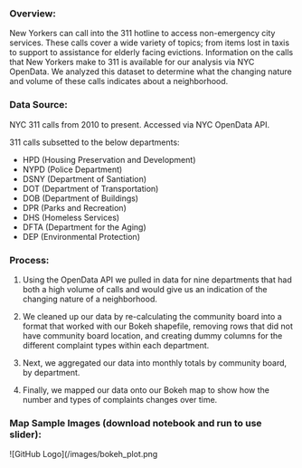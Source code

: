 ### Overview:

New Yorkers can call into the 311 hotline to access non-emergency city services.  These calls cover a wide variety of topics; from items lost in taxis to support to assistance for elderly facing evictions.  Information on the calls that New Yorkers make to 311 is available for our analysis via NYC OpenData.  We analyzed this dataset to determine what the changing nature and volume of these calls indicates about a neighborhood.

### Data Source:

NYC 311 calls from 2010 to present.  Accessed via NYC OpenData API.

311 calls subsetted to the below departments:

* 	HPD (Housing Preservation and Development)<br/>
* 	NYPD (Police Department)<br/>
* 	DSNY (Department of Santiation)<br/>
* 	DOT (Department of Transportation)<br/>
* 	DOB (Department of Buildings)<br/>
* 	DPR (Parks and Recreation)<br/>
* 	DHS (Homeless Services)<br/>
* 	DFTA (Department for the Aging)<br/>
* 	DEP (Environmental Protection)<br/>

### Process:
1.	Using the OpenData API we pulled in data for nine departments that had both a high volume of calls and would give us an indication of the changing nature of a neighborhood.  

2.	We cleaned up our data by re-calculating the community board into a format that worked with our Bokeh shapefile, removing rows that did not have community board location, and creating dummy columns for the different complaint types within each department.

3.	Next, we aggregated our data into monthly totals by community board, by department.

4.	Finally, we mapped our data onto our Bokeh map to show how the number and types of complaints changes over time.

### Map Sample Images (download notebook and run to use slider):

![GitHub Logo](/images/bokeh_plot.png
